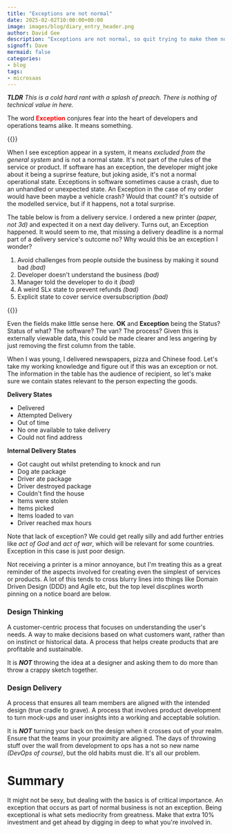```yaml
---
title: "Exceptions are not normal"
date: 2025-02-02T10:00:00+00:00
image: images/blog/diary_entry_header.png
author: David Gee
description: "Exceptions are not normal, so quit trying to make them normal."
signoff: Dave
mermaid: false
categories: 
- blog
tags:
- microsaas
---
```


_**TLDR** This is a cold hard rant with a splash of preach. There is nothing of technical value in here._

The word <span style="color:red; font-weight: bold">Exception</span> conjures fear into the heart of developers and operations teams alike. It means something.

{{<img75centerlink href="" src="exception.png" alt="Definition of exception">}}<br/>

When I see exception appear in a system, it means _excluded from the general system_ and is not a normal state. It's not part of the rules of the service or product. If software has an exception, the developer might joke about it being a suprirse feature, but joking aside, it's not a normal operational state. Exceptions in software sometimes cause a crash, due to an unhandled or unexpected state. An Exception in the case of my order would have been maybe a vehicle crash? Would that count? It's outside of the modelled service, but if it happens, not a total surprise.

The table below is from a delivery service. I ordered a new printer _(paper, not 3d)_ and expected it on a next day delivery. Turns out, an Exception happened. It would seem to me, that missing a delivery deadline is a normal part of a delivery service's outcome no? Why would this be an exception I wonder?

1. Avoid challenges from people outside the business by making it sound bad _(bad)_
2. Developer doesn't understand the business _(bad)_
3. Manager told the developer to do it _(bad)_
4. A weird SLx state to prevent refunds _(bad)_
5. Explicit state to cover service oversubscription _(bad)_ 

{{<img75centerlink href="" src="delivery.png" alt="Delivery table">}}<br/>

Even the fields make little sense here. **OK** and **Exception** being the Status? Status of what? The software? The van? The process? Given this is externally viewable data, this could be made clearer and less angering by just removing the first column from the table.

When I was young, I delivered newspapers, pizza and Chinese food. Let's take my working knowledge and figure out if this was an exception or not. The information in the table has the audience of recipient, so let's make sure we contain states relevant to the person expecting the goods.

**Delivery States**
- Delivered
- Attempted Delivery
- Out of time
- No one available to take delivery
- Could not find address

**Internal Delivery States**
- Got caught out whilst pretending to knock and run
- Dog ate package
- Driver ate package
- Driver destroyed package
- Couldn't find the house
- Items were stolen
- Items picked
- Items loaded to van
- Driver reached max hours

Note that lack of exception? We could get really silly and add further entries like _act of God_ and _act of war_, which will be relevant for some countries. Exception in this case is just poor design.

Not receiving a printer is a minor annoyance, but I'm treating this as a great reminder of the aspects involved for creating even the simplest of services or products. A lot of this tends to cross blurry lines into things like Domain Driven Design (DDD) and Agile etc, but the top level discplines worth pinning on a notice board are below.

### Design Thinking
A customer-centric process that focuses on understanding the user's needs.
A way to make decisions based on what customers want, rather than on instinct or historical data.
A process that helps create products that are profitable and sustainable.

It is _**NOT**_ throwing the idea at a designer and asking them to do more than throw a crappy sketch together.

### Design Delivery
A process that ensures all team members are aligned with the intended design (true cradle to grave).
A process that involves product development to turn mock-ups and user insights into a working and acceptable solution.

It is _**NOT**_ turning your back on the design when it crosses out of your realm. Ensure that the teams in your proximity are aligned. The days of throwing stuff over the wall from development to ops has a not so new name _(DevOps of course)_, but the old habits must die. It's all our problem.


# Summary
It might not be sexy, but dealing with the basics is of critical importance. An exception that occurs as part of normal business is not an exception. Being exceptional is what sets mediocrity from greatness. Make that extra 10% investment and get ahead by digging in deep to what you're involved in.